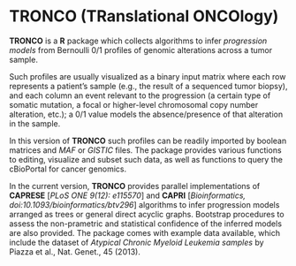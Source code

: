 TRONCO (TRanslational ONCOlogy)
===============================

**TRONCO** is a **R** package which collects algorithms to infer *progression models* from Bernoulli 0/1 profiles of genomic alterations across a tumor sample. 

Such profiles are usually visualized as a binary input matrix where each row represents a patient’s sample (e.g., the result of a sequenced tumor biopsy), and each column an event relevant to the progression (a certain type of somatic mutation, a focal or higher-level chromosomal copy number alteration, etc.); a 0/1 value models the absence/presence of that alteration in the sample. 

In this version of **TRONCO** such profiles can be readily imported by boolean matrices and *MAF* or *GISTIC* files. The package provides various functions to editing, visualize and subset such data, as well as functions to query the cBioPortal for cancer genomics. 

In the current version, **TRONCO** provides parallel implementations of **CAPRESE**  [*PLoS ONE 9(12): e115570*] and **CAPRI** [*Bioinformatics, doi:10.1093/bioinformatics/btv296*] algorithms to infer progression models arranged as trees or general direct acyclic graphs. Bootstrap procedures to assess the non-prametric and statistical confidence of the inferred models are also provided. The package comes with example data available, which include the dataset of *Atypical Chronic Myeloid Leukemia samples* by Piazza et al., Nat. Genet., 45 (2013). 
